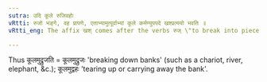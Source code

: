 ```yaml
---
sutra: उदि कूले रुजिवहोः
vRtti: रुजो भङ्गे, वह प्रापणे, एताभ्यामुत्पूर्वाभ्यां कूले कर्मण्युपपदे खश्प्रत्ययो भवति ॥
vRtti_eng: The affix खश् comes after the verbs रुज् \"to break into pieces\" and वह् \"to carry\", when preceded by the _upasarga_ उत्, and the word कूल \"bank\" is in composition with them as the object.

---
```

Thus कूलमुद्रुजति = कूलमुद्रुजः 'breaking down banks' (such as a chariot, river, elephant, &c.); कूलमुद्वहः 'tearing up or carrying away the bank'.